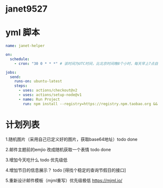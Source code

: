 <!--
 * @Author: ltinerary
 * @Date: 2023-03-23 01:30:20
 * @LastEditTime: 2023-03-30 01:21:48
 * @LastEditors: ltinerary
 * @FilePath: /janet9527/README.md
 * @Description: 🎉🎉🎉
-->
# janet9527

# yml 脚本
```yml
name: janet-helper

on:
  schedule:
    - cron: "30 0 * * *" # 该时间为UTC时间，比北京时间晚8个小时，每天早上7点自动执行

jobs:
  send:
    runs-on: ubuntu-latest
    steps:
      - uses: actions/checkout@v2
      - uses: actions/setup-node@v1
      - name: Run Project
        run: npm install --registry=https://registry.npm.taobao.org && npm run server
```

# 计划列表
1.随机图片（采用自己已定义好的图片，获取base64地址）todo done

2.邮件主题前的emjio 改成随机获取一个表情 todo done

3.增加今天吃什么 todo 优先级低

4.增加节日的信息展示？ todo [得找个稳定的查询节假日的接口]

5.重新设计邮件模板（mjml重写）优先级极低 https://mjml.io/
